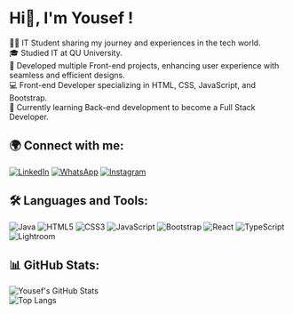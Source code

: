 # Hi👋, I'm Yousef !
👨‍💻 IT Student sharing my journey and experiences in the tech world.<br>
🎓 Studied IT at QU University.<br>
🚀 Developed multiple Front-end projects, enhancing user experience with seamless and efficient designs.<br>
💻 Front-end Developer specializing in HTML, CSS, JavaScript, and Bootstrap.<br>
🌱 Currently learning Back-end development to become a Full Stack Developer.<br>
## 🌍 Connect with me:
[![LinkedIn](https://img.shields.io/badge/LinkedIn-0077B5?style=for-the-badge&logo=linkedin&logoColor=white)](https://www.linkedin.com/in/yousef-alian-7a35ba29a)
[![WhatsApp](https://img.shields.io/badge/WhatsApp-25D366?style=for-the-badge&logo=whatsapp&logoColor=white)](https://wa.me/201050202407)
[![Instagram](https://img.shields.io/badge/Instagram-E4405F?style=for-the-badge&logo=instagram&logoColor=white)](https://www.instagram.com/yousefaliann?)
## 🛠 Languages and Tools:
![Java](https://img.shields.io/badge/Java-007396?style=for-the-badge&logo=java&logoColor=white)
![HTML5](https://img.shields.io/badge/HTML5-E34F26?style=for-the-badge&logo=html5&logoColor=white)
![CSS3](https://img.shields.io/badge/CSS3-1572B6?style=for-the-badge&logo=css3&logoColor=white)
![JavaScript](https://img.shields.io/badge/JavaScript-F7DF1E?style=for-the-badge&logo=javascript&logoColor=black)
![Bootstrap](https://img.shields.io/badge/Bootstrap-563D7C?style=for-the-badge&logo=bootstrap&logoColor=white)
![React](https://img.shields.io/badge/React-61DAFB?style=for-the-badge&logo=react&logoColor=black)
![TypeScript](https://img.shields.io/badge/TypeScript-3178C6?style=for-the-badge&logo=typescript&logoColor=white)
![Lightroom](https://img.shields.io/badge/Lightroom-31A8FF?style=for-the-badge&logo=adobe-lightroom&logoColor=white)
## 📊 GitHub Stats:
![Yousef's GitHub Stats](https://github-readme-stats.vercel.app/api?username=YousefA-Abdealzeem&show_icons=true&theme=dark)<br>
![Top Langs](https://github-readme-stats.vercel.app/api/top-langs/?username=YousefA-Abdealzeem&layout=compact&langs_count=10&theme=dark)

